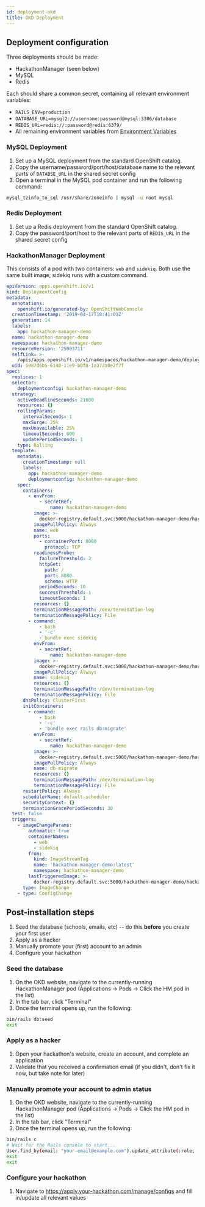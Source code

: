 ```yaml
---
id: deployment-okd
title: OKD Deployment
---
```


## Deployment configuration

Three deployments should be made:

- HackathonManager (seen below)
- MySQL
- Redis

Each should share a common secret, containing all relevant environment variables:

- `RAILS_ENV=production`
- `DATABASE_URL=mysql2://username:password@mysql:3306/database`
- `REDIS_URL=redis://:password@redis:6379/`
- All remaining environment variables from [Environment Variables](deployment-environment-variables.md)

### MySQL Deployment

1. Set up a MySQL deployment from the standard OpenShift catalog.
2. Copy the username/password/port/host/database name to the relevant parts of `DATABSE_URL` in the shared secret config
3. Open a terminal in the MySQL pod container and run the following command:

```bash
mysql_tzinfo_to_sql /usr/share/zoneinfo | mysql -u root mysql
```

### Redis Deployment

1. Set up a Redis deployment from the standard OpenShift catalog.
2. Copy the password/port/host to the relevant parts of `REDIS_URL` in the shared secret config

### HackathonManager Deployment

This consists of a pod with two containers: `web` and `sidekiq`. Both use the same built image; sidekiq runs with a custom command.

```yaml
apiVersion: apps.openshift.io/v1
kind: DeploymentConfig
metadata:
  annotations:
    openshift.io/generated-by: OpenShiftWebConsole
  creationTimestamp: '2019-04-17T18:41:01Z'
  generation: 14
  labels:
    app: hackathon-manager-demo
  name: hackathon-manager-demo
  namespace: hackathon-manager-demo
  resourceVersion: '25003711'
  selfLink: >-
    /apis/apps.openshift.io/v1/namespaces/hackathon-manager-demo/deploymentconfigs/hackathon-manager-demo
  uid: 5987d6b5-6140-11e9-b0f8-1a373a0e2f7f
spec:
  replicas: 1
  selector:
    deploymentconfig: hackathon-manager-demo
  strategy:
    activeDeadlineSeconds: 21600
    resources: {}
    rollingParams:
      intervalSeconds: 1
      maxSurge: 25%
      maxUnavailable: 25%
      timeoutSeconds: 600
      updatePeriodSeconds: 1
    type: Rolling
  template:
    metadata:
      creationTimestamp: null
      labels:
        app: hackathon-manager-demo
        deploymentconfig: hackathon-manager-demo
    spec:
      containers:
        - envFrom:
            - secretRef:
                name: hackathon-manager-demo
          image: >-
            docker-registry.default.svc:5000/hackathon-manager-demo/hackathon-manager-demo@sha256:66933712fc8cbb42ed553e5f07dd278bb12f2a1a964af8c635028f84d9149f49
          imagePullPolicy: Always
          name: web
          ports:
            - containerPort: 8080
              protocol: TCP
          readinessProbe:
            failureThreshold: 3
            httpGet:
              path: /
              port: 8080
              scheme: HTTP
            periodSeconds: 10
            successThreshold: 1
            timeoutSeconds: 1
          resources: {}
          terminationMessagePath: /dev/termination-log
          terminationMessagePolicy: File
        - command:
            - bash
            - '-c'
            - bundle exec sidekiq
          envFrom:
            - secretRef:
                name: hackathon-manager-demo
          image: >-
            docker-registry.default.svc:5000/hackathon-manager-demo/hackathon-manager-demo@sha256:66933712fc8cbb42ed553e5f07dd278bb12f2a1a964af8c635028f84d9149f49
          imagePullPolicy: Always
          name: sidekiq
          resources: {}
          terminationMessagePath: /dev/termination-log
          terminationMessagePolicy: File
      dnsPolicy: ClusterFirst
      initContainers:
        - command:
            - bash
            - '-c'
            - 'bundle exec rails db:migrate'
          envFrom:
            - secretRef:
                name: hackathon-manager-demo
          image: >-
            docker-registry.default.svc:5000/hackathon-manager-demo/hackathon-manager-demo@sha256:66933712fc8cbb42ed553e5f07dd278bb12f2a1a964af8c635028f84d9149f49
          imagePullPolicy: Always
          name: db-migrate
          resources: {}
          terminationMessagePath: /dev/termination-log
          terminationMessagePolicy: File
      restartPolicy: Always
      schedulerName: default-scheduler
      securityContext: {}
      terminationGracePeriodSeconds: 30
  test: false
  triggers:
    - imageChangeParams:
        automatic: true
        containerNames:
          - web
          - sidekiq
        from:
          kind: ImageStreamTag
          name: 'hackathon-manager-demo:latest'
          namespace: hackathon-manager-demo
        lastTriggeredImage: >-
          docker-registry.default.svc:5000/hackathon-manager-demo/hackathon-manager-demo@sha256:66933712fc8cbb42ed553e5f07dd278bb12f2a1a964af8c635028f84d9149f49
      type: ImageChange
    - type: ConfigChange
```

## Post-installation steps

1. Seed the database (schools, emails, etc) -- do this **before** you create your first user
2. Apply as a hacker
3. Manually promote your (first) account to an admin
4. Configure your hackathon

### Seed the database

1. On the OKD website, navigate to the currently-running HackathonManager pod (Applications -> Pods -> Click the HM pod in the list)
2. In the tab bar, click "Terminal"
3. Once the terminal opens up, run the following:
```bash
bin/rails db:seed
exit
```

### Apply as a hacker

1. Open your hackathon's website, create an account, and complete an application
2. Validate that you received a confirmation email (if you didn't, don't fix it now, but take note for later)

### Manually promote your account to admin status

1. On the OKD website, navigate to the currently-running HackathonManager pod (Applications -> Pods -> Click the HM pod in the list)
2. In the tab bar, click "Terminal"
3. Once the terminal opens up, run the following:
```bash
bin/rails c
# Wait for the Rails console to start...
User.find_by(email: "your-email@example.com").update_attribute(:role, :admin)
exit
exit
```

### Configure your hackathon

1. Navigate to https://apply.your-hackathon.com/manage/configs and fill in/update all relevant values
